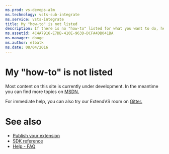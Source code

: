 ```yaml
---
ms.prod: vs-devops-alm
ms.technology: vsts-sub-integrate
ms.service: vsts-integrate
title: My "how-to" is not listed
description: If there is no "how-to" listed for what you want to do, here is where you will find pointers to more or make a request for one to be written.
ms.assetid: 4C4A7916-E7DB-410E-963D-DCFA4DB041BA
ms.manager: douge
ms.author: elbatk
ms.date: 08/04/2016
---
```


# My "how-to" is not listed

Most content on this site is currently under development. In the meantime you can find more topics on [MSDN.](https://docs.microsoft.com/en-us/visualstudio/extensibility/starting-to-develop-visual-studio-extensions)

For immediate help, you can also try our ExtendVS room on [Gitter.](https://gitter.im/Microsoft/extendvs)

# See also

* [Publish your extension](../publish_extensions/publish.md)
* [SDK reference](../sdk.md)
* [Help - FAQ](../help/help.md)